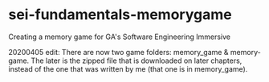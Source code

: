 # sei-fundamentals-memorygame
Creating a memory game for GA's Software Engineering Immersive

20200405 edit:
There are now two game folders: memory_game & memory-game. The later is the zipped file that is downloaded on later chapters, instead of the one that was written by me (that one is in memory_game).
